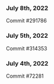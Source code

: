 ### July 8th, 2022

Commit #291786

### July 5th, 2022

Commit #314353


### July 4th, 2022

Commit #72281
